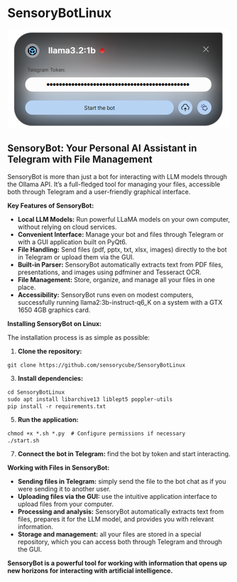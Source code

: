 # SensoryBotLinux

![alt text](https://github.com/sensoryfox/SensoryBotLinuxoid/blob/master/HowItsLook.png?raw=true)

## SensoryBot: Your Personal AI Assistant in Telegram with File Management

SensoryBot is more than just a bot for interacting with LLM models through the Ollama API. It’s a full-fledged tool for managing your files, accessible both through Telegram and a user-friendly graphical interface.

**Key Features of SensoryBot:**

* **Local LLM Models:** Run powerful LLaMA models on your own computer, without relying on cloud services.
* **Convenient Interface:** Manage your bot and files through Telegram or with a GUI application built on PyQt6.
* **File Handling:** Send files (pdf, pptx, txt, xlsx, images) directly to the bot in Telegram or upload them via the GUI.
* **Built-in Parser:** SensoryBot automatically extracts text from PDF files, presentations, and images using pdfminer and Tesseract OCR.
* **File Management:** Store, organize, and manage all your files in one place.
* **Accessibility:** SensoryBot runs even on modest computers, successfully running llama2:3b-instruct-q6_K on a system with a GTX 1650 4GB graphics card.

**Installing SensoryBot on Linux:**

The installation process is as simple as possible:

1. **Clone the repository:**
```
git clone https://github.com/sensorycube/SensoryBotLinux
```
3. **Install dependencies:**
```
cd SensoryBotLinux
sudo apt install libarchive13 liblept5 poppler-utils
pip install -r requirements.txt
```
5. **Run the application:**
```
chmod +x *.sh *.py  # Configure permissions if necessary
./start.sh
```
7. **Connect the bot in Telegram:** find the bot by token and start interacting.

**Working with Files in SensoryBot:**

* **Sending files in Telegram:** simply send the file to the bot chat as if you were sending it to another user.
* **Uploading files via the GUI:** use the intuitive application interface to upload files from your computer.
* **Processing and analysis:** SensoryBot automatically extracts text from files, prepares it for the LLM model, and provides you with relevant information.
* **Storage and management:** all your files are stored in a special repository, which you can access both through Telegram and through the GUI.

**SensoryBot is a powerful tool for working with information that opens up new horizons for interacting with artificial intelligence.** 
